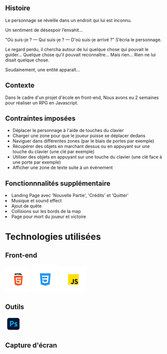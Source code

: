 <h2>Histoire</h2>

<p>Le personnage se réveille dans un endroit qui lui est inconnu.

Un sentiment de désespoir l’envahit...

"Où suis-je ? — Qui suis-je ? — D'où suis-je arrivé ?" S’écria le personnage.

Le regard perdu, il chercha autour de lui quelque chose qui pouvait le guider... Quelque chose qu’il pouvait reconnaître... Mais rien... Rien ne lui disait quelque chose.

Soudainement, une entité apparaît...</p>

<h2>Contexte</h2>

<span> Dans le cadre d'un projet d'école en front-end, Nous avons eu 2 semaines pour réaliser un RPG en Javascript.</span>

<h2>Contraintes imposées</h2>

<ul>

<li>Déplacer le personnage à l'aide de touches du clavier</li>
<li>Charger une zone pour que le joueur puisse se déplacer dedans</li>
<li>Naviguer dans différentes zones (par le biais de portes par exemple)</li>
<li>Récupérer des objets en marchant dessus ou en appuyant sur une touche du clavier (une clé par exemple)</li>
<li>Utiliser des objets en appuyant sur une touche du clavier (une clé face à une porte par exemple)</li>
<li>Afficher une zone de texte suite à un événement</li>

</ul>

<h2>Fonctionnnalités supplémentaire</h2>

<li>Landing Page avec 'Nouvelle Partie', 'Crédits' et 'Quitter'</li>
<li>Musique et sound effect</li>
<li>Ajout de quête</li>
<li>Collisions sur les bords de la map</li>
<li>Page pour mort du joueur et victoire</li>

<h1>Technologies utilisées</h1>

<h2>Front-end</h2>

<img  src = "assets/imgReadme/html.png">
<img src = "assets/imgReadme/css.png">
<img src = "assets/imgReadme/js.png">

<h2>Outils</h2>

<img src = "assets/imgReadme/photoshop.png">

<h2>Capture d'écran</h2>


